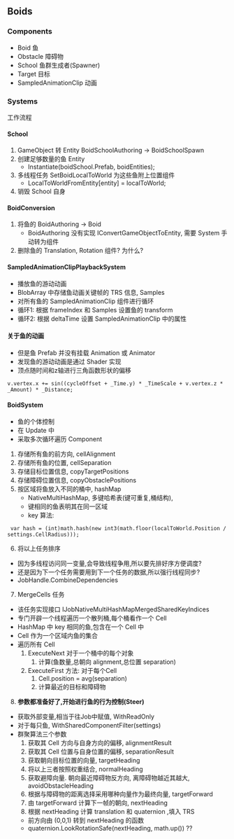 
## Boids

### Components
- Boid 鱼
- Obstacle 障碍物
- School 鱼群生成者(Spawner)
- Target 目标
- SampledAnimationClip 动画

### Systems
工作流程

#### School
1. GameObject 转 Entity
    BoidSchoolAuthoring -> BoidSchoolSpawn
2. 创建足够数量的鱼 Entity 
    - Instantiate(boidSchool.Prefab, boidEntities); 
3. 多线程任务 SetBoidLocalToWorld 为这些鱼附上位置组件 
    - LocalToWorldFromEntity[entity] = localToWorld;
4. 销毁 School 自身

#### BoidConversion 
1. 将鱼的 BoidAuthoring -> Boid
    - BoidAuthoring 没有实现 IConvertGameObjectToEntity, 需要 System 手动转为组件
2. 删除鱼的 Translation, Rotation 组件? 为什么?

#### SampledAnimationClipPlaybackSystem
- 播放鱼的游动动画
- BlobArray 中存储鱼动画关键帧的 TRS 信息, Samples
- 对所有鱼的 SampledAnimationClip 组件进行循环
- 循环1: 根据 frameIndex 和 Samples 设置鱼的 transform
- 循环2: 根据 deltaTime 设置 SampledAnimationClip 中的属性

#### 关于鱼的动画
- 但是鱼 Prefab 并没有挂载 Animation 或 Animator
- 发现鱼的游动动画是通过 Shader 实现
- 顶点随时间和z轴进行三角函数形状的偏移
```
v.vertex.x += sin((cycleOffset + _Time.y) * _TimeScale + v.vertex.z * _Amount) * _Distance;
```

#### BoidSystem
- 鱼的个体控制
- 在 Update 中
- 采取多次循环遍历 Component
1. 存储所有鱼的前方向, cellAlignment
2. 存储所有鱼的位置, cellSeparation
3. 存储目标位置信息, copyTargetPositions
4. 存储障碍位置信息, copyObstaclePositions
5. 按区域将鱼放入不同的桶中, hashMap
    - NativeMultiHashMap, 多键哈希表(键可重复,桶结构),
    - 键相同的鱼表明其在同一区域
    - key 算法:
```
 var hash = (int)math.hash(new int3(math.floor(localToWorld.Position / settings.CellRadius)));
```
6. 将以上任务排序
- 因为多线程访问同一变量,会导致线程争用,所以要先排好序方便调度?
- 还是因为下一个任务需要用到下一个任务的数据,所以强行线程同步?
- JobHandle.CombineDependencies
7. MergeCells 任务
- 该任务实现接口 IJobNativeMultiHashMapMergedSharedKeyIndices
- 专门开辟一个线程遍历一个散列桶,每个桶看作一个 Cell
- HashMap 中 key 相同的鱼,包含在一个 Cell 中
- Cell 作为一个区域内鱼的集合
- 遍历所有 Cell
    1. ExecuteNext 对于一个桶中的每个对象
        1. 计算(鱼数量,总朝向 alignment,总位置 separation)
    2. ExecuteFirst 方法: 对于每个Cell
        1. Cell.position = avg(separation)
        2. 计算最近的目标和障碍物

8. **参数都准备好了,开始进行鱼的行为控制(Steer)**
- 获取外部变量,相当于往Job中赋值, WithReadOnly
- 对于每只鱼, WithSharedComponentFilter(settings) 
- 群聚算法三个参数
    1. 获取其 Cell 方向与自身方向的偏移, alignmentResult
    2. 获取其 Cell 位置与自身位置的偏移, separationResult
    3. 获取朝向目标位置的向量, targetHeading
    4. 将以上三者按照权重结合, normalHeading
    5. 获取避障向量. 朝向最近障碍物反方向, 离障碍物越近其越大, avoidObstacleHeading
    6. 根据与障碍物的距离选择采用哪种向量作为最终向量, targetForward
    7. 由 targetForward 计算下一帧的朝向, nextHeading
    8. 根据 nextHeading 计算 translation 和 quaternion ,填入 TRS
    - 前方向由 (0,0,1) 转到 nextHeading 的函数
    - quaternion.LookRotationSafe(nextHeading, math.up()) ??
